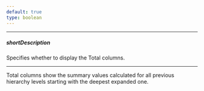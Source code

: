 ```yaml
---
default: true
type: boolean
---
```

---
##### shortDescription
Specifies whether to display the Total columns.

---
Total columns show the summary values calculated for all previous hierarchy levels starting with the deepest expanded one.